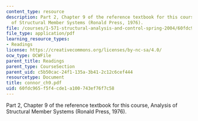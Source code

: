```yaml
---
content_type: resource
description: Part 2, Chapter 9 of the reference textbook for this course, Analysis
  of Structural Member Systems (Ronald Press, 1976).
file: /courses/1-571-structural-analysis-and-control-spring-2004/60fdc965f5f4cde1a100743ef76f7c58_connor_ch9.pdf
file_type: application/pdf
learning_resource_types:
- Readings
license: https://creativecommons.org/licenses/by-nc-sa/4.0/
ocw_type: OCWFile
parent_title: Readings
parent_type: CourseSection
parent_uid: c5b50cac-24f1-135a-3b41-2c12c6cef444
resourcetype: Document
title: connor_ch9.pdf
uid: 60fdc965-f5f4-cde1-a100-743ef76f7c58
---
```

Part 2, Chapter 9 of the reference textbook for this course, Analysis of Structural Member Systems (Ronald Press, 1976).